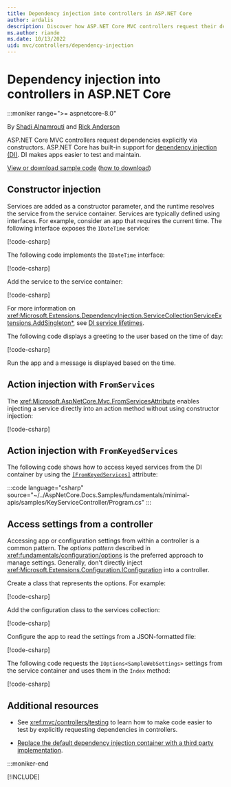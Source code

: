 ```yaml
---
title: Dependency injection into controllers in ASP.NET Core
author: ardalis
description: Discover how ASP.NET Core MVC controllers request their dependencies explicitly via their constructors with dependency injection in ASP.NET Core.
ms.author: riande
ms.date: 10/13/2022
uid: mvc/controllers/dependency-injection
---
```

# Dependency injection into controllers in ASP.NET Core

:::moniker range=">= aspnetcore-8.0"

By [Shadi Alnamrouti](https://stackoverflow.com/users/3380497/shadi-alnamrouti) and [Rick Anderson](https://twitter.com/RickAndMSFT)

<!-- @shadialnamrouti -->
ASP.NET Core MVC controllers request dependencies explicitly via constructors. ASP.NET Core has built-in support for [dependency injection (DI)](xref:fundamentals/dependency-injection). DI makes apps easier to test and maintain.

[View or download sample code](https://github.com/dotnet/AspNetCore.Docs/tree/main/aspnetcore/mvc/controllers/dependency-injection/sample) ([how to download](xref:index#how-to-download-a-sample))

## Constructor injection

Services are added as a constructor parameter, and the runtime resolves the service from the service container. Services are typically defined using interfaces. For example, consider an app that requires the current time. The following interface exposes the `IDateTime` service:

[!code-csharp[](~/mvc/controllers/dependency-injection/3.1sample/ControllerDI/Interfaces/IDateTime.cs?name=snippet)]

The following code implements the `IDateTime` interface:

[!code-csharp[](~/mvc/controllers/dependency-injection/3.1sample/ControllerDI/Services/SystemDateTime.cs?name=snippet)]

Add the service to the service container:

[!code-csharp[](~/mvc/controllers/dependency-injection/3.1sample/ControllerDI/Startup1.cs?name=snippet&highlight=3)]

For more information on <xref:Microsoft.Extensions.DependencyInjection.ServiceCollectionServiceExtensions.AddSingleton*>, see [DI service lifetimes](xref:fundamentals/dependency-injection#service-lifetimes).

The following code displays a greeting to the user based on the time of day:

[!code-csharp[](~/mvc/controllers/dependency-injection/3.1sample/ControllerDI/Controllers/HomeController.cs?name=snippet)]

Run the app and a message is displayed based on the time.

## Action injection with `FromServices`

The <xref:Microsoft.AspNetCore.Mvc.FromServicesAttribute> enables injecting a service directly into an action method without using constructor injection:

[!code-csharp[](~/mvc/controllers/dependency-injection/3.1sample/ControllerDI/Controllers/HomeController.cs?name=snippet2)]

## Action injection with `FromKeyedServices`

The following code shows how to access keyed services from the DI container by using the [`[FromKeyedServices]`](xref:Microsoft.Extensions.DependencyInjection.FromKeyedServicesAttribute) attribute:

:::code language="csharp" source="~/../AspNetCore.Docs.Samples/fundamentals/minimal-apis/samples/KeyServiceController/Program.cs" :::

## Access settings from a controller

Accessing app or configuration settings from within a controller is a common pattern. The *options pattern* described in <xref:fundamentals/configuration/options> is the preferred approach to manage settings. Generally, don't directly inject <xref:Microsoft.Extensions.Configuration.IConfiguration> into a controller.

Create a class that represents the options. For example:

[!code-csharp[](~/mvc/controllers/dependency-injection/3.1sample/ControllerDI/Models/SampleWebSettings.cs?name=snippet)]

Add the configuration class to the services collection:

[!code-csharp[](~/mvc/controllers/dependency-injection/3.1sample/ControllerDI/Startup.cs?highlight=4&name=snippet1)]

Configure the app to read the settings from a JSON-formatted file:

[!code-csharp[](~/mvc/controllers/dependency-injection/3.1sample/ControllerDI/Program.cs?name=snippet&range=10-15)]

The following code requests the `IOptions<SampleWebSettings>` settings from the service container and uses them in the `Index` method:

[!code-csharp[](~/mvc/controllers/dependency-injection/3.1sample/ControllerDI/Controllers/SettingsController.cs?name=snippet)]

## Additional resources

* See <xref:mvc/controllers/testing> to learn how to make code easier to test by explicitly requesting dependencies in controllers.

* [Replace the default dependency injection container with a third party implementation](xref:fundamentals/dependency-injection#default-service-container-replacement).

:::moniker-end

[!INCLUDE[](~/mvc/controllers/includes/dependency-injection7.md)]

